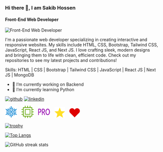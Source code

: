 ### Hi there 👋, I am Sakib Hossen
#### Front-End Web Developer
![Front-End Web Developer](https://media.licdn.com/dms/image/D5616AQE1YVCEn4MEBA/profile-displaybackgroundimage-shrink_350_1400/0/1719680558417?e=1725494400&v=beta&t=DyVJegZ9TEEwy1jXRcIkDA9P5I55UrFbwjNjIaedVlU)

I'm a passionate web developer specializing in creating interactive and responsive websites. My skills include HTML, CSS, Bootstrap, Tailwind CSS, JavaScript, React JS, and Next JS. I love crafting sleek, modern designs and bringing them to life with clean, efficient code. Check out my repositories to see my latest projects and contributions!

Skills: HTML | CSS | Bootstrap | Tailwind CSS | JavaScript | React JS | Next JS | MongoDB

- 🔭 I’m currently working on Backend 
- 🌱 I’m currently learning Python 


[<img src='https://cdn.jsdelivr.net/npm/simple-icons@3.0.1/icons/github.svg' alt='github' height='40'>](https://github.com/mdsakibhossen)  [<img src='https://cdn.jsdelivr.net/npm/simple-icons@3.0.1/icons/linkedin.svg' alt='linkedin' height='40'>](https://www.linkedin.com/in/md-sakib-hossen-486226237/)  

<a href='https://archiveprogram.github.com/'><img src='https://raw.githubusercontent.com/acervenky/animated-github-badges/master/assets/acbadge.gif' width='40' height='40'></a> <a href='https://docs.github.com/en/developers'><img src='https://raw.githubusercontent.com/acervenky/animated-github-badges/master/assets/devbadge.gif' width='40' height='40'></a> <a href='https://github.com/pricing'><img src='https://raw.githubusercontent.com/acervenky/animated-github-badges/master/assets/pro.gif' width='40' height='40'></a> <a href='https://stars.github.com/'><img src='https://raw.githubusercontent.com/acervenky/animated-github-badges/master/assets/starbadge.gif' width='35' height='35'></a> <a href='https://docs.github.com/en/github/supporting-the-open-source-community-with-github-sponsors'><img src='https://raw.githubusercontent.com/acervenky/animated-github-badges/master/assets/sponsorbadge.gif' width='35' height='35'></a> 

[![trophy](https://github-profile-trophy.vercel.app/?username=mdsakibhossen)](https://github.com/ryo-ma/github-profile-trophy)

[![Top Langs](https://github-readme-stats.vercel.app/api/top-langs/?username=mdsakibhossen)](https://github.com/anuraghazra/github-readme-stats)

![GitHub streak stats](https://streak-stats.demolab.com/?user=mdsakibhossen)  

